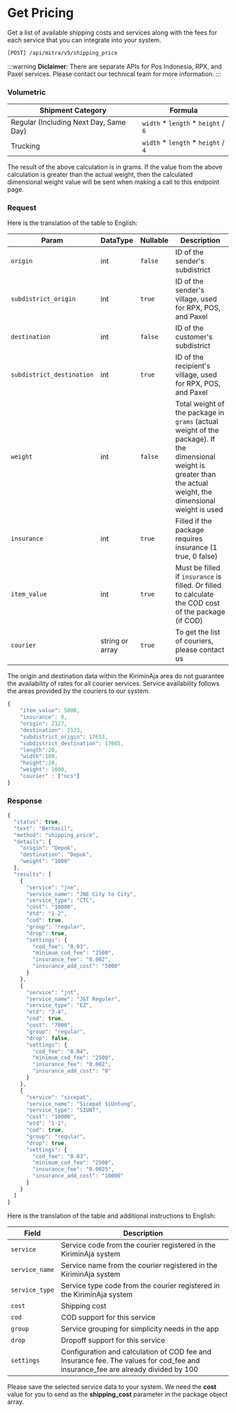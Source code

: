 # Get Pricing
Get a list of available shipping costs and services along with the fees for each service that you can integrate into your system.

```bash
[POST] /api/mitra/v5/shipping_price
```

:::warning
**Diclaimer**: There are separate APIs for Pos Indonesia, RPX, and Paxel services. Please contact our technical team for more information.
:::

### Volumetric 

| Shipment Category                      | Formula                                     |
|----------------------------------------|---------------------------------------------|
| Regular (Including Next Day, Same Day) | ``width`` * ``length`` * ``height`` / ``6`` |
| Trucking                               | ``width`` * ``length`` * ``height`` / ``4`` |

The result of the above calculation is in grams. If the value from the above calculation is greater than the actual weight, then the calculated dimensional weight value will be sent when making a call to this endpoint page.

### Request

Here is the translation of the table to English:

| Param                       | DataType        | Nullable  | Description                                                                                                                                                          |
|-----------------------------|-----------------|-----------|----------------------------------------------------------------------------------------------------------------------------------------------------------------------|
| ``origin``                  | int             | ``false`` | ID of the sender's subdistrict                                                                                                                                       |
| ``subdistrict_origin``      | int             | ``true``  | ID of the sender's village, used for RPX, POS, and Paxel                                                                                                             |
| ``destination``             | int             | ``false`` | ID of the customer's subdistrict                                                                                                                                     |
| ``subdistrict_destination`` | int             | ``true``  | ID of the recipient's village, used for RPX, POS, and Paxel                                                                                                          |
| ``weight``                  | int             | ``false`` | Total weight of the package in ``grams`` (actual weight of the package). If the dimensional weight is greater than the actual weight, the dimensional weight is used |
| ``insurance``               | int             | ``true``  | Filled if the package requires insurance (1 true, 0 false)                                                                                                           |
| ``item_value``              | int             | ``true``  | Must be filled if ``insurance`` is filled. Or filled to calculate the COD cost of the package (if COD)                                                               |
| ``courier``                 | string or array | ``true``  | To get the list of couriers, please contact us                                                                                                                       |

The origin and destination data within the KiriminAja area do not guarantee the availability of rates for all courier services. Service availability follows the areas provided by the couriers to our system.

```js
{
    "item_value": 5000,
    "insurance": 0,
    "origin": 2127,
    "destination": 2123,
    "subdistrict_origin": 17653,
    "subdistrict_destination": 17665,
    "length":20,
    "width":180,
    "height":20,
    "weight": 1000,
    "courier" : ["ncs"]
}
```

### Response

```js
{
  "status": true,
  "text": "Berhasil",
  "method": "shipping_price",
  "details": {
    "origin": "Depok",
    "destination": "Depok",
    "weight": "1000"
  },
  "results": [
    {
      "service": "jne",
      "service_name": "JNE City to City",
      "service_type": "CTC",
      "cost": "10000",
      "etd": "1-2",
      "cod": true,
      "group": "regular",
      "drop": true,
      "settings": {
        "cod_fee": "0.03",
        "minimum_cod_fee": "2500",
        "insurance_fee": "0.002",
        "insurance_add_cost": "5000"
      }
    },
    {
      "service": "jnt",
      "service_name": "J&T Reguler",
      "service_type": "EZ",
      "etd": "3-4",
      "cod": true,
      "cost": "7000",
      "group": "regular",
      "drop": false,
      "settings": {
        "cod_fee": "0.04",
        "minimum_cod_fee": "2500",
        "insurance_fee": "0.002",
        "insurance_add_cost": "0"
      }
    },
    {
      "service": "sicepat",
      "service_name": "Sicepat SiUntung",
      "service_type": "SIUNT",
      "cost": "10000",
      "etd": "1-2",
      "cod": true,
      "group": "regular",
      "drop": true,
      "settings": {
        "cod_fee": "0.03",
        "minimum_cod_fee": "2500",
        "insurance_fee": "0.0025",
        "insurance_add_cost": "10000"
      }
    }
  ]
}
```

Here is the translation of the table and additional instructions to English:

| Field            | Description                                                                                                                     |
|------------------|---------------------------------------------------------------------------------------------------------------------------------|
| ``service``      | Service code from the courier registered in the KiriminAja system                                                               |
| ``service_name`` | Service name from the courier registered in the KiriminAja system                                                               |
| ``service_type`` | Service type code from the courier registered in the KiriminAja system                                                          |
| ``cost``         | Shipping cost                                                                                                                   |
| ``cod``          | COD support for this service                                                                                                    |
| ``group``        | Service grouping for simplicity needs in the app                                                                                |
| ``drop``         | Dropoff support for this service                                                                                                |
| ``settings``     | Configuration and calculation of COD fee and Insurance fee. The values for cod_fee and insurance_fee are already divided by 100 |

Please save the selected service data to your system. We need the **cost** value for you to send as the **shipping_cost** parameter in the package object array.
